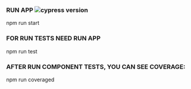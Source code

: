 ### RUN APP ![cypress version](https://img.shields.io/badge/cypress-10.3.0-brightgreen)

npm run start

### FOR RUN TESTS NEED RUN APP

npm run test

### AFTER RUN COMPONENT TESTS, YOU CAN SEE COVERAGE:

npm run coveraged
